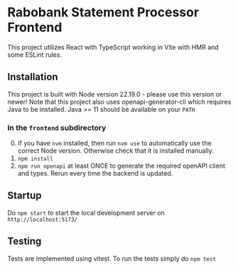 # Rabobank Statement Processor Frontend

This project utilizes React with TypeScript working in Vite with HMR and some ESLint rules.

## Installation

This project is built with Node version 22.19.0 - please use this version or newer!
Note that this project also uses openapi-generator-cli which requires Java to be installed. Java >= 11 should be available on your `PATH`

### In the `frontend` subdirectory

0. If you have `nvm` installed, then run `nvm use` to automatically use the correct Node version. Otherwise check that it is installed manually.
1. `npm install`
2. `npm run openapi` at least ONCE to generate the required openAPI client and types. Rerun every time the backend is updated.

## Startup

Do `npm start` to start the local development server on `http://localhost:5173/`

## Testing

Tests are implemented using vitest. To run the tests simply do `npm test`

